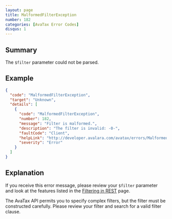 ```yaml
---
layout: page
title: MalformedFilterException
number: 182
categories: [AvaTax Error Codes]
disqus: 1
---
```


## Summary

The `$filter` parameter could not be parsed.

## Example

```json
{
  "code": "MalformedFilterException",
  "target": "Unknown",
  "details": [
    {
      "code": "MalformedFilterException",
      "number": 182,
      "message": "Filter is malformed.",
      "description": "The filter is invalid: -0-",
      "faultCode": "Client",
      "helpLink": "http://developer.avalara.com/avatax/errors/MalformedFilterException",
      "severity": "Error"
    }
  ]
}
```

## Explanation

If you receive this error message, please review your `$filter` parameter and look at the features listed in the [Filtering in REST](/avatax/filtering-in-rest/) page.  

The AvaTax API permits you to specify complex filters, but the filter must be constructed carefully.  Please review your filter and search for a valid filter clause.
